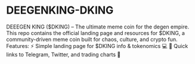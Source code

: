# DEEGENKING-DKING
DEEEGEN KING ($DKING) – The ultimate meme coin for the degen empire.  This repo contains the official landing page and resources for $DKING, a community-driven meme coin built for chaos, culture, and crypto fun.  Features:  ⚡ Simple landing page for $DKING info &amp; tokenomics  💻   🔗 Quick links to Telegram, Twitter, and trading charts  🎨 
